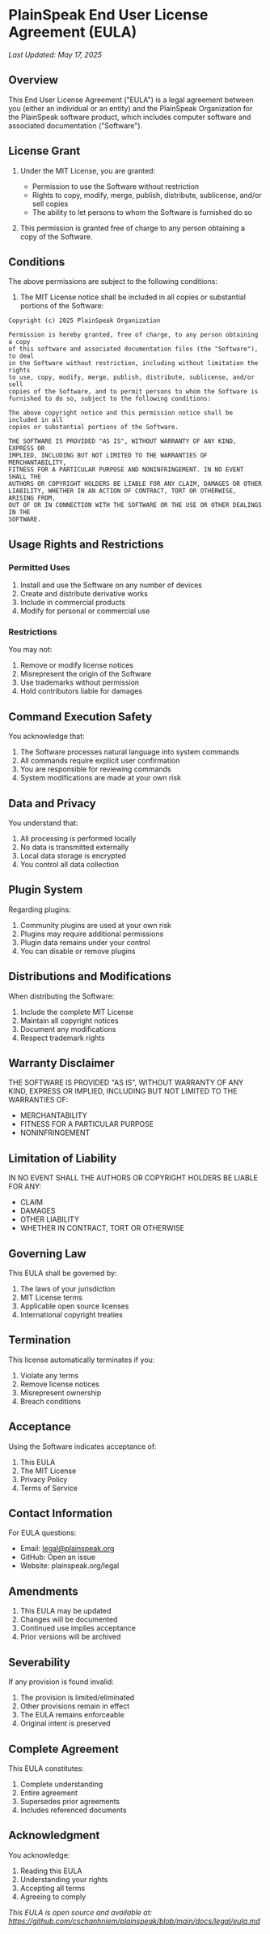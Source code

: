 # PlainSpeak End User License Agreement (EULA)

*Last Updated: May 17, 2025*

## Overview

This End User License Agreement ("EULA") is a legal agreement between you (either an individual or an entity) and the PlainSpeak Organization for the PlainSpeak software product, which includes computer software and associated documentation ("Software").

## License Grant

1. Under the MIT License, you are granted:
   - Permission to use the Software without restriction
   - Rights to copy, modify, merge, publish, distribute, sublicense, and/or sell copies
   - The ability to let persons to whom the Software is furnished do so

2. This permission is granted free of charge to any person obtaining a copy of the Software.

## Conditions

The above permissions are subject to the following conditions:

1. The MIT License notice shall be included in all copies or substantial portions of the Software:

```
Copyright (c) 2025 PlainSpeak Organization

Permission is hereby granted, free of charge, to any person obtaining a copy
of this software and associated documentation files (the "Software"), to deal
in the Software without restriction, including without limitation the rights
to use, copy, modify, merge, publish, distribute, sublicense, and/or sell
copies of the Software, and to permit persons to whom the Software is
furnished to do so, subject to the following conditions:

The above copyright notice and this permission notice shall be included in all
copies or substantial portions of the Software.

THE SOFTWARE IS PROVIDED "AS IS", WITHOUT WARRANTY OF ANY KIND, EXPRESS OR
IMPLIED, INCLUDING BUT NOT LIMITED TO THE WARRANTIES OF MERCHANTABILITY,
FITNESS FOR A PARTICULAR PURPOSE AND NONINFRINGEMENT. IN NO EVENT SHALL THE
AUTHORS OR COPYRIGHT HOLDERS BE LIABLE FOR ANY CLAIM, DAMAGES OR OTHER
LIABILITY, WHETHER IN AN ACTION OF CONTRACT, TORT OR OTHERWISE, ARISING FROM,
OUT OF OR IN CONNECTION WITH THE SOFTWARE OR THE USE OR OTHER DEALINGS IN THE
SOFTWARE.
```

## Usage Rights and Restrictions

### Permitted Uses
1. Install and use the Software on any number of devices
2. Create and distribute derivative works
3. Include in commercial products
4. Modify for personal or commercial use

### Restrictions
You may not:
1. Remove or modify license notices
2. Misrepresent the origin of the Software
3. Use trademarks without permission
4. Hold contributors liable for damages

## Command Execution Safety

You acknowledge that:

1. The Software processes natural language into system commands
2. All commands require explicit user confirmation
3. You are responsible for reviewing commands
4. System modifications are made at your own risk

## Data and Privacy

You understand that:

1. All processing is performed locally
2. No data is transmitted externally
3. Local data storage is encrypted
4. You control all data collection

## Plugin System

Regarding plugins:

1. Community plugins are used at your own risk
2. Plugins may require additional permissions
3. Plugin data remains under your control
4. You can disable or remove plugins

## Distributions and Modifications

When distributing the Software:

1. Include the complete MIT License
2. Maintain all copyright notices
3. Document any modifications
4. Respect trademark rights

## Warranty Disclaimer

THE SOFTWARE IS PROVIDED "AS IS", WITHOUT WARRANTY OF ANY KIND, EXPRESS OR IMPLIED, INCLUDING BUT NOT LIMITED TO THE WARRANTIES OF:
- MERCHANTABILITY
- FITNESS FOR A PARTICULAR PURPOSE
- NONINFRINGEMENT

## Limitation of Liability

IN NO EVENT SHALL THE AUTHORS OR COPYRIGHT HOLDERS BE LIABLE FOR ANY:
- CLAIM
- DAMAGES
- OTHER LIABILITY
- WHETHER IN CONTRACT, TORT OR OTHERWISE

## Governing Law

This EULA shall be governed by:
1. The laws of your jurisdiction
2. MIT License terms
3. Applicable open source licenses
4. International copyright treaties

## Termination

This license automatically terminates if you:
1. Violate any terms
2. Remove license notices
3. Misrepresent ownership
4. Breach conditions

## Acceptance

Using the Software indicates acceptance of:
1. This EULA
2. The MIT License
3. Privacy Policy
4. Terms of Service

## Contact Information

For EULA questions:
- Email: legal@plainspeak.org
- GitHub: Open an issue
- Website: plainspeak.org/legal

## Amendments

1. This EULA may be updated
2. Changes will be documented
3. Continued use implies acceptance
4. Prior versions will be archived

## Severability

If any provision is found invalid:
1. The provision is limited/eliminated
2. Other provisions remain in effect
3. The EULA remains enforceable
4. Original intent is preserved

## Complete Agreement

This EULA constitutes:
1. Complete understanding
2. Entire agreement
3. Supersedes prior agreements
4. Includes referenced documents

## Acknowledgment

You acknowledge:
1. Reading this EULA
2. Understanding your rights
3. Accepting all terms
4. Agreeing to comply

*This EULA is open source and available at:
https://github.com/cschanhniem/plainspeak/blob/main/docs/legal/eula.md*
